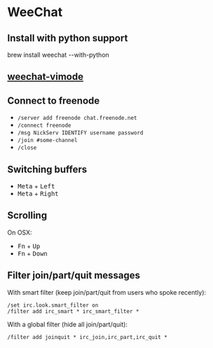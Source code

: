 # WeeChat

## Install with python support

brew install weechat --with-python

## [weechat-vimode](https://github.com/GermainZ/weechat-vimode)

## Connect to freenode

* `/server add freenode chat.freenode.net`
* `/connect freenode`
* `/msg NickServ IDENTIFY username password`
* `/join #some-channel`
* `/close`

## Switching buffers

* <kbd>Meta</kbd> + <kbd>Left</kbd>
* <kbd>Meta</kbd> + <kbd>Right</kbd>

## Scrolling

On OSX:

* <kbd>Fn</kbd> + <kbd>Up</kbd>
* <kbd>Fn</kbd> + <kbd>Down</kbd>

## Filter join/part/quit messages

With smart filter (keep join/part/quit from users who spoke recently):

```
/set irc.look.smart_filter on
/filter add irc_smart * irc_smart_filter *
```

With a global filter (hide all join/part/quit):

```
/filter add joinquit * irc_join,irc_part,irc_quit *
```
